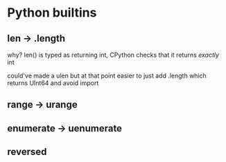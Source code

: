 # Python builtins

## len -> .length

why? len() is typed as returning int, CPython checks that it returns _exactly_ int

could've made a ulen but at that point easier to just add .length which returns UInt64 
and avoid import

## range -> urange

## enumerate -> uenumerate

## reversed
